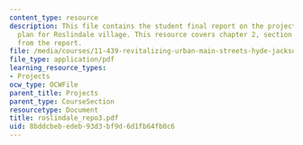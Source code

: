 ```yaml
---
content_type: resource
description: This file contains the student final report on the project on the strategy
  plan for Roslindale village. This resource covers chapter 2, section C and appendices
  from the report.
file: /media/courses/11-439-revitalizing-urban-main-streets-hyde-jackson-square-roslindale-square-boston-spring-2005/8bddcbebedeb93d3bf9d6d1fb64fb0c6_roslindale_repo3.pdf
file_type: application/pdf
learning_resource_types:
- Projects
ocw_type: OCWFile
parent_title: Projects
parent_type: CourseSection
resourcetype: Document
title: roslindale_repo3.pdf
uid: 8bddcbeb-edeb-93d3-bf9d-6d1fb64fb0c6
---
```


